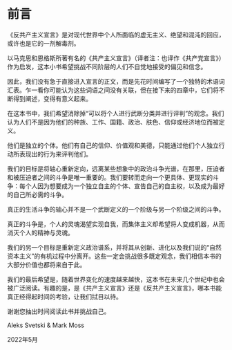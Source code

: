 # 前言

《反共产主义宣言》是对现代世界中个人所面临的虚无主义、绝望和混沌的回应，或许也是它的一剂解毒剂。

以马克思和恩格斯所著有名的《共产主义宣言》（译者注：也译作《共产党宣言》）作为启发，这本小书希望挑战不同阶层的人们不自觉地接受的偏见和信念。

因此，我们没有急于直接进入宣言的正文，而是先花时间编写了一个独特的术语词汇表。乍一看你可能认为这些词语之间没有关联，但在接下来的四章中，它们将不断得到阐述，变得有意义起来。

在这本书中，我们希望消除掉“可以将个人进行武断分类并进行评判”的观念。我们认为人们不是因为他们的种族、工作、国籍、政治、肤色、信仰或经济地位而被定义。

他们是独立的个体。他们有自己的信仰、价值观和美德，只能通过他们个人独立行动所表现出的行为来评判他们。

我们的目标是将轴心重新定向，远离某些想象中的政治斗争光谱，在那里，压迫者和被压迫者之间的斗争是唯一重要的。我们要转而走向一个更具体、更现实的斗争：每个人因为想要成为一个独立自主的个体、宣告自己的自主权，以及成为最好的自己所必需的斗争。

真正的生活斗争的轴心并不是一个武断定义的一个阶级与另一个阶级之间的斗争。

真正的斗争是，个人的灵魂渴望实现自我，而集体主义却希望将人变成机器，从而消灭个人的精神与灵魂。

我们的另一个目标是重新定义政治谱系，并将其从创新、进化以及我们说的“自然资本主义”的有机过程中分离开。这些一定会挑战很多既定观念，我们相信本书的大部分价值也都将来自于此。

我们的最后希望是，随着世界变化的速度越来越快，这本书在未来几个世纪中也会被广泛阅读。有趣的是，是《共产主义宣言》还是《反共产主义宣言》，哪本书能真正经得起时间的考验，让我们拭目以待。

谢谢您抽出时间阅读此书并挑战自己。

Aleks Svetski & Mark Moss

2022年5月
